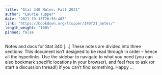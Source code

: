 ```yaml
---
title: "Stat 340 Notes: Fall 2021"
author: "Laurie Tupper"
date: "2021-10-13T20:56:40Z"
link: "https://bookdown.org/ltupper/340f21_notes/"
length_weight: "100%"
pinned: false
---
```


Notes and docs for Stat 340 [...] These notes are divided into three sections: This document isn’t designed to be read through in order – hence all the hyperlinks. Use the sidebar to navigate to what you need (you can also bookmark specific locations in your browser), and feel free to ask (or start a discussion thread!) if you can’t find something. Happy ...
